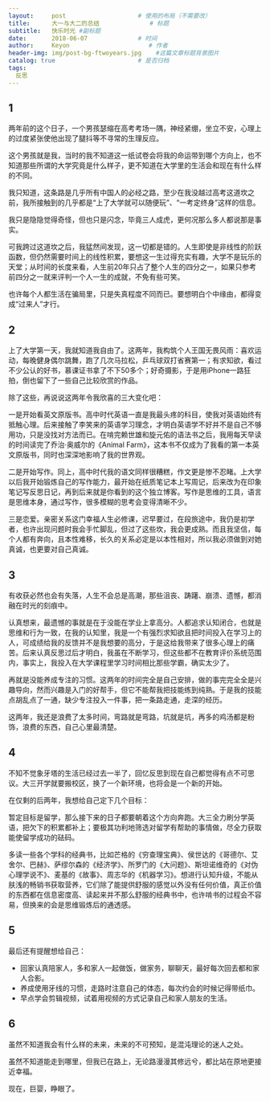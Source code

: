 ```yaml
---
layout:     post                    # 使用的布局（不需要改）
title:      大一与大二的总结              # 标题 
subtitle:   快乐时光 #副标题
date:       2018-06-07              # 时间
author:     Keyon                      # 作者
header-img: img/post-bg-ftwoyears.jpg    #这篇文章标题背景图片
catalog: true                       # 是否归档
tags:
  反思
---
```


## 1
两年前的这个日子，一个男孩瑟缩在高考考场一隅，神经紧绷，坐立不安，心理上的过度紧张使他出现了腿抖等不寻常的生理反应。

这个男孩就是我，当时的我不知道这一纸试卷会将我的命运带到哪个方向上，也不知道那些所谓的大学究竟是什么样子，更不知道在大学里的生活会和现在有什么样的不同。

我只知道，这条路是几乎所有中国人的必经之路，至少在我没越过高考这道坎之前，我所接触到的几乎都是“上了大学就可以随便玩”、“一考定终身”这样的信息。

我只是隐隐觉得奇怪，但也只是闪念，毕竟三人成虎，更何况那么多人都说那是事实。

可我跨过这道坎之后，我猛然间发现，这一切都是错的。人生即使是非线性的阶跃函数，但仍然需要时间上的线性积累，要想这一生过得充实有趣，大学不是玩乐的天堂；从时间的长度来看，人生前20年只占了整个人生的四分之一，如果只参考前四分之一就来评判一个人一生的成就，不免有些可笑。

也许每个人都生活在骗局里，只是失真程度不同而已。要想明白个中缘由，都得变成“过来人”才行。

## 2
上了大学第一天，我就知道我自由了。这两年，我构筑个人王国无畏风雨：喜欢运动，每晚健身偶尔跳舞，跑了几次马拉松，乒乓球双打省赛第一；有求知欲，看过不少公认的好书，慕课证书拿了不下50多个；好奇摄影，于是用iPhone一路狂拍，倒也留下了一些自己比较欣赏的作品。

除了这些，再说说这两年令我欣喜的三大变化吧：

一是开始看英文原版书。高中时代英语一直是我最头疼的科目，使我对英语始终有抵触心理。后来接触了李笑来的英语学习理念，才明白英语学不好并不是自己不够用功，只是没找对方法而已。在啃完赖世雄和旋元佑的语法书之后，我用每天早读的时间读完了乔治·奥威尔的《Animal Farm》，这本书不仅成为了我看的第一本英文原版书，同时也深深地影响了我的世界观。

二是开始写作。同上，高中时代我的语文同样很糟糕，作文更是惨不忍睹。上大学以后我开始锻炼自己的写作能力，最开始在纸质笔记本上写周记，后来改为在印象笔记写反思日记，再到后来就是你看到的这个独立博客。写作是思维的工具，语言是思维本身，通过写作，很多模糊的思考会变得清晰不少。

三是恋爱。亲密关系这门幸福人生必修课，迟早要过，在段旅途中，我仍是初学者，也许出现问题时我会手忙脚乱，但过了这些坎，我会更成熟。而且我坚信，每个人都有奔向，且本性难移，长久的关系必定是以本性相对，所以我必须做到对她真诚，也更要对自己真诚。

## 3
有收获必然也会有失落，人生不会总是高潮，那些沮丧、踌躇、崩溃、遗憾，都消融在时光的刻痕中。

认真想来，最遗憾的事就是在于没能在学业上拿高分。人都追求认知闭合，也就是思维和行为一致，在我的认知里，我是一个有强烈求知欲且把时间投入在学习上的人，可成绩给我的反馈并不是我想要的高分，于是这给我带来了很多心理上的痛苦。后来认真反思过后才明白，我虽在不断学习，但这些都不在教育评价系统范围内，事实上，我投入在大学课程里学习时间相比那些学霸，确实太少了。

再就是没能养成专注的习惯。这两年的时间完全是自己安排，做的事完完全全是兴趣导向，然而兴趣是入门的好帮手，但它不能帮我把技能练到纯熟。于是我的技能点胡乱点了一通，缺少专注投入一件事，把一条路走通，走深的经历。

这两年，我还是浪费了太多时间，弯路就是弯路，坑就是坑，再多的鸡汤都是粉饰，浪费的东西，自己心里最清楚。

## 4
不知不觉象牙塔的生活已经过去一半了，回忆反思到现在自己都觉得有点不可思议。大三开学就要搬校区，换了一个新环境，也将会是一个新的开始。

在仅剩的后两年，我想给自己定下几个目标：

暂定目标是留学，那么接下来的日子都要朝着这个方向奔跑。大三全力刷分学英语，把欠下的积累都补上；要极其功利地筛选对留学有帮助的事情做，尽全力获取能使留学成功的砝码。

多读一些各个学科的经典书，比如芒格的《穷查理宝典》、侯世达的《哥德尔、艾舍尔、巴赫》、萨缪尔森的《经济学》、所罗门的《大问题》、斯坦诺维奇的《对伪心理学说不》、麦基的《故事》、周志华的《机器学习》。想进行认知升级，不能从肤浅的畅销书获取营养，它们除了能提供舒服的感觉以外没有任何价值，真正价值的东西都在信息密度高、读起来并不那么舒服的经典书中，也许啃书的过程会不容易，但换来的会是思维锻炼后的通透感。

## 5
最后还有提醒想给自己：

* 回家认真陪家人，多和家人一起做饭，做家务，聊聊天，最好每次回去都和家人合影。
* 养成使用牙线的习惯，走路时注意自己的体态，每次约会的时候记得带纸巾。
* 早点学会剪辑视频，试着用视频的方式记录自己和家人朋友的生活。

## 6
虽然不知道我会有什么样的未来，未来的不可预知，是混沌理论的迷人之处。

虽然不知道能走到哪里，但我已在路上，无论路漫漫其修远兮，都比站在原地更接近幸福。

现在，巨婴，睁眼了。